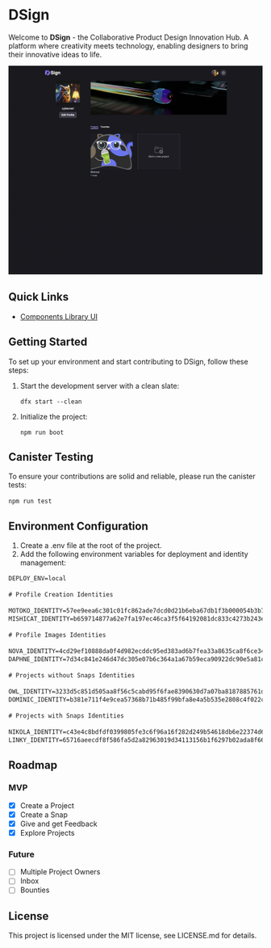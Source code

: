 # DSign

Welcome to **DSign** - the Collaborative Product Design Innovation Hub.
A platform where creativity meets technology, enabling designers to bring their innovative ideas to life.

![Showcse Image](./showcase.png)

## Quick Links

- [Components Library UI](https://github.com/cybrowl/dsign-components)

## Getting Started

To set up your environment and start contributing to DSign, follow these steps:

1. Start the development server with a clean slate:

   ```shell
   dfx start --clean
   ```

2. Initialize the project:

   ```
   npm run boot
   ```

## Canister Testing

To ensure your contributions are solid and reliable, please run the canister tests:

`npm run test`

## Environment Configuration

1. Create a .env file at the root of the project.
2. Add the following environment variables for deployment and identity management:

```
DEPLOY_ENV=local

# Profile Creation Identities

MOTOKO_IDENTITY=57ee9eea6c301c01fc862ade7dcd0d21b6eba67db1f3b000054b3b7287dc667ecfe5d7f2bb8f1e6bcc39a0a4a4e248bbc99dd946b0ecafdb1696ac4abf42a513
MISHICAT_IDENTITY=b659714877a62e7fa197ec46ca3f5f64192081dc833c4273b243e439cf54330cc11cf66599ea38ec1e772c08ffecd7f2c304e1a454ced037cc307c31899b2018

# Profile Images Identities

NOVA_IDENTITY=4cd29ef10888da0f4d982ecddc95ed383ad6b7fea33a8635ca8f6ce34d6541e90e0f62f6e5d26e4736d8d7a222186986fbc6d4134f5e672220eacbbdb938f0e8
DAPHNE_IDENTITY=7d34c841e246d47dc305e07b6c364a1a67b59eca90922dc90e5a81ccd2ef3a410acff8a80907435d64826094997b5c8b336f1df7792e04852d2d7a8b9780c4af

# Projects without Snaps Identities

OWL_IDENTITY=3233d5c851d505aa8f56c5cabd95f6fae8390630d7a07ba8187885761d79a174cb413ff2a86b28351e68af7c88a0c958948e0193f60e07d14ffc192fed4fbc65
DOMINIC_IDENTITY=b381e711f4e9cea57368b71b485f99bfa8e4a5b535e2808c4f022c5156f8748b134ad72927d37f5b0f3535dd86af9564c1a8e0c3f2e5a92116ccfc0806267751

# Projects with Snaps Identities

NIKOLA_IDENTITY=c43e4c8bdfdf0399805fe3c6f96a16f282d249b54618db6e22374d62a009f936d4a1df58e5612d1bb474e8c93af3f7378fc1ff0bedabd3624b0f34016263e823
LINKY_IDENTITY=65716aeecdf8f586fa5d2a82963019d34113156b1f6297b02ada8f663bc1891a65d9a57974e299f00fe28c4d4901eeea870187c207dc9353546a75e7884a239c
```

## Roadmap

### MVP

- [x] Create a Project
- [x] Create a Snap
- [x] Give and get Feedback
- [x] Explore Projects

### Future

- [ ] Multiple Project Owners
- [ ] Inbox
- [ ] Bounties

## License

This project is licensed under the MIT license, see LICENSE.md for details.

